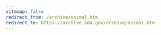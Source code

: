 ```yaml
---
sitemap: false 
redirect_from: /archive/animal.htm 
redirect_to: https://archive.ada.gov/archive/animal.htm 
---
```

